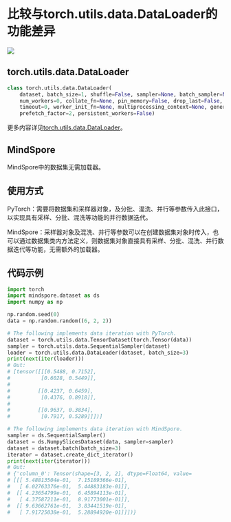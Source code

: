 # 比较与torch.utils.data.DataLoader的功能差异

<a href="https://gitee.com/mindspore/docs/blob/r2.0/docs/mindspore/source_zh_cn/note/api_mapping/pytorch_diff/DataLoader.md" target="_blank"><img src="https://mindspore-website.obs.cn-north-4.myhuaweicloud.com/website-images/r2.0/resource/_static/logo_source.png"></a>

## torch.utils.data.DataLoader

```python
class torch.utils.data.DataLoader(
    dataset, batch_size=1, shuffle=False, sampler=None, batch_sampler=None,
    num_workers=0, collate_fn=None, pin_memory=False, drop_last=False,
    timeout=0, worker_init_fn=None, multiprocessing_context=None, generator=None, *,
    prefetch_factor=2, persistent_workers=False)
```

更多内容详见[torch.utils.data.DataLoader](https://pytorch.org/docs/1.8.1/data.html#torch.utils.data.DataLoader)。

## MindSpore

MindSpore中的数据集无需加载器。

## 使用方式

PyTorch：需要将数据集和采样器对象，及分批、混洗、并行等参数传入此接口，以实现具有采样、分批、混洗等功能的并行数据迭代。

MindSpore：采样器对象及混洗、并行等参数可以在创建数据集对象时传入，也可以通过数据集类内方法定义，则数据集对象直接具有采样、分批、混洗、并行数据迭代等功能，无需额外的加载器。

## 代码示例

```python
import torch
import mindspore.dataset as ds
import numpy as np

np.random.seed(0)
data = np.random.random((6, 2, 2))

# The following implements data iteration with PyTorch.
dataset = torch.utils.data.TensorDataset(torch.Tensor(data))
sampler = torch.utils.data.SequentialSampler(dataset)
loader = torch.utils.data.DataLoader(dataset, batch_size=3)
print(next(iter(loader)))
# Out:
# [tensor([[[0.5488, 0.7152],
#          [0.6028, 0.5449]],
#
#         [[0.4237, 0.6459],
#          [0.4376, 0.8918]],
#
#         [[0.9637, 0.3834],
#          [0.7917, 0.5289]]])]

# The following implements data iteration with MindSpore.
sampler = ds.SequentialSampler()
dataset = ds.NumpySlicesDataset(data, sampler=sampler)
dataset = dataset.batch(batch_size=3)
iterator = dataset.create_dict_iterator()
print(next(iter(iterator)))
# Out:
# {'column_0': Tensor(shape=[3, 2, 2], dtype=Float64, value=
# [[[ 5.48813504e-01,  7.15189366e-01],
#   [ 6.02763376e-01,  5.44883183e-01]],
#  [[ 4.23654799e-01,  6.45894113e-01],
#   [ 4.37587211e-01,  8.91773001e-01]],
#  [[ 9.63662761e-01,  3.83441519e-01],
#   [ 7.91725038e-01,  5.28894920e-01]]])}
```
